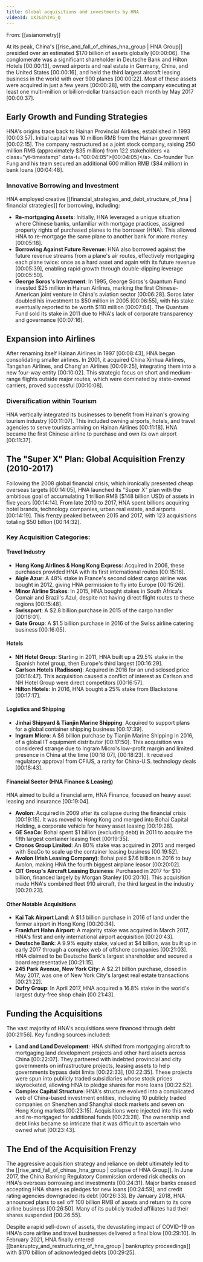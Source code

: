 ```yaml
---
title: Global acquisitions and investments by HNA
videoId: UXJG1hIVG_Q
---
```


From: [[asianometry]] <br/> 

At its peak, China's [[rise_and_fall_of_chinas_hna_group | HNA Group]] presided over an estimated $170 billion of assets globally <a class="yt-timestamp" data-t="00:00:06">[00:00:06]</a>. The conglomerate was a significant shareholder in Deutsche Bank and Hilton Hotels <a class="yt-timestamp" data-t="00:00:13">[00:00:13]</a>, owned airports and real estate in Germany, China, and the United States <a class="yt-timestamp" data-t="00:00:16">[00:00:16]</a>, and held the third largest aircraft leasing business in the world with over 900 planes <a class="yt-timestamp" data-t="00:00:22">[00:00:22]</a>. Most of these assets were acquired in just a few years <a class="yt-timestamp" data-t="00:00:28">[00:00:28]</a>, with the company executing at least one multi-million or billion-dollar transaction each month by May 2017 <a class="yt-timestamp" data-t="00:00:37">[00:00:37]</a>.

## Early Growth and Funding Strategies

HNA's origins trace back to Hainan Provincial Airlines, established in 1993 <a class="yt-timestamp" data-t="00:03:57">[00:03:57]</a>. Initial capital was 10 million RMB from the Hainan government <a class="yt-timestamp" data-t="00:02:15">[00:02:15]</a>. The company restructured as a joint stock company, raising 250 million RMB (approximately $35 million) from 122 stakeholders <a class="yt-timestamp" data-t="00:04:05">[00:04:05]</a>. Co-founder Tun Fung and his team secured an additional 600 million RMB ($84 million) in bank loans <a class="yt-timestamp" data-t="00:04:48">[00:04:48]</a>.

### Innovative Borrowing and Investment

HNA employed creative [[financial_strategies_and_debt_structure_of_hna | financial strategies]] for borrowing, including:
*   **Re-mortgaging Assets**: Initially, HNA leveraged a unique situation where Chinese banks, unfamiliar with mortgage practices, assigned property rights of purchased planes to the borrower (HNA). This allowed HNA to re-mortgage the same plane to another bank for more money <a class="yt-timestamp" data-t="00:05:18">[00:05:18]</a>.
*   **Borrowing Against Future Revenue**: HNA also borrowed against the future revenue streams from a plane's air routes, effectively mortgaging each plane twice: once as a hard asset and again with its future revenue <a class="yt-timestamp" data-t="00:05:39">[00:05:39]</a>, enabling rapid growth through double-dipping leverage <a class="yt-timestamp" data-t="00:05:50">[00:05:50]</a>.
*   **George Soros's Investment**: In 1995, George Soros's Quantum Fund invested $25 million in Hainan Airlines, marking the first Chinese-American joint venture in China's aviation sector <a class="yt-timestamp" data-t="00:06:28">[00:06:28]</a>. Soros later doubled his investment to $50 million in 2005 <a class="yt-timestamp" data-t="00:06:55">[00:06:55]</a>, with his stake eventually reported to be worth $110 million <a class="yt-timestamp" data-t="00:07:04">[00:07:04]</a>. The Quantum Fund sold its stake in 2011 due to HNA's lack of corporate transparency and governance <a class="yt-timestamp" data-t="00:07:16">[00:07:16]</a>.

## Expansion into Airlines

After renaming itself Hainan Airlines in 1997 <a class="yt-timestamp" data-t="00:08:43">[00:08:43]</a>, HNA began consolidating smaller airlines. In 2001, it acquired China Xinhua Airlines, Tangshan Airlines, and Chang'an Airlines <a class="yt-timestamp" data-t="00:09:25">[00:09:25]</a>, integrating them into a new four-way entity <a class="yt-timestamp" data-t="00:10:02">[00:10:02]</a>. This strategic focus on short and medium-range flights outside major routes, which were dominated by state-owned carriers, proved successful <a class="yt-timestamp" data-t="00:10:08">[00:10:08]</a>.

### Diversification within Tourism

HNA vertically integrated its businesses to benefit from Hainan's growing tourism industry <a class="yt-timestamp" data-t="00:11:07">[00:11:07]</a>. This included owning airports, hotels, and travel agencies to serve tourists arriving on Hainan Airlines <a class="yt-timestamp" data-t="00:11:18">[00:11:18]</a>. HNA became the first Chinese airline to purchase and own its own airport <a class="yt-timestamp" data-t="00:11:37">[00:11:37]</a>.

## The "Super X" Plan: Global Acquisition Frenzy (2010-2017)

Following the 2008 global financial crisis, which ironically presented cheap overseas targets <a class="yt-timestamp" data-t="00:14:05">[00:14:05]</a>, HNA launched its "Super X" plan with the ambitious goal of accumulating 1 trillion RMB ($148 billion USD) of assets in five years <a class="yt-timestamp" data-t="00:14:14">[00:14:14]</a>. From late 2010 to 2017, HNA spent billions acquiring hotel brands, technology companies, urban real estate, and airports <a class="yt-timestamp" data-t="00:14:19">[00:14:19]</a>. This frenzy peaked between 2015 and 2017, with 123 acquisitions totaling $50 billion <a class="yt-timestamp" data-t="00:14:32">[00:14:32]</a>.

### Key Acquisition Categories:

#### Travel Industry
*   **Hong Kong Airlines & Hong Kong Express**: Acquired in 2006, these purchases provided HNA with its first international routes <a class="yt-timestamp" data-t="00:15:16">[00:15:16]</a>.
*   **Aigle Azur**: A 48% stake in France's second oldest cargo airline was bought in 2012, giving HNA permission to fly into Europe <a class="yt-timestamp" data-t="00:15:26">[00:15:26]</a>.
*   **Minor Airline Stakes**: In 2015, HNA bought stakes in South Africa's Comair and Brazil's Azul, despite not having direct flight routes to these regions <a class="yt-timestamp" data-t="00:15:48">[00:15:48]</a>.
*   **Swissport**: A $2.8 billion purchase in 2015 of the cargo handler <a class="yt-timestamp" data-t="00:16:01">[00:16:01]</a>.
*   **Gate Group**: A $1.5 billion purchase in 2016 of the Swiss airline catering business <a class="yt-timestamp" data-t="00:16:05">[00:16:05]</a>.

#### Hotels
*   **NH Hotel Group**: Starting in 2011, HNA built up a 29.5% stake in the Spanish hotel group, then Europe's third largest <a class="yt-timestamp" data-t="00:16:29">[00:16:29]</a>.
*   **Carlson Hotels (Radisson)**: Acquired in 2016 for an undisclosed price <a class="yt-timestamp" data-t="00:16:47">[00:16:47]</a>. This acquisition caused a conflict of interest as Carlson and NH Hotel Group were direct competitors <a class="yt-timestamp" data-t="00:16:57">[00:16:57]</a>.
*   **Hilton Hotels**: In 2016, HNA bought a 25% stake from Blackstone <a class="yt-timestamp" data-t="00:17:17">[00:17:17]</a>.

#### Logistics and Shipping
*   **Jinhai Shipyard & Tianjin Marine Shipping**: Acquired to support plans for a global container shipping business <a class="yt-timestamp" data-t="00:17:39">[00:17:39]</a>.
*   **Ingram Micro**: A $6 billion purchase by Tianjin Marine Shipping in 2016, of a global IT equipment distributor <a class="yt-timestamp" data-t="00:17:50">[00:17:50]</a>. This acquisition was considered strange due to Ingram Micro's low-profit margin and limited presence in China at the time <a class="yt-timestamp" data-t="00:18:07">[00:18:07]</a>, <a class="yt-timestamp" data-t="00:18:23">[00:18:23]</a>. It received regulatory approval from CFIUS, a rarity for China-U.S. technology deals <a class="yt-timestamp" data-t="00:18:43">[00:18:43]</a>.

#### Financial Sector (HNA Finance & Leasing)
HNA aimed to build a financial arm, HNA Finance, focused on heavy asset leasing and insurance <a class="yt-timestamp" data-t="00:19:04">[00:19:04]</a>.
*   **Avolon**: Acquired in 2009 after its collapse during the financial crisis <a class="yt-timestamp" data-t="00:19:15">[00:19:15]</a>. It was moved to Hong Kong and merged into Bohai Capital Holding, a corporate vehicle for heavy asset leasing <a class="yt-timestamp" data-t="00:19:28">[00:19:28]</a>.
*   **GE SeaCo**: Bohai spent $1 billion (excluding debt) in 2011 to acquire the fifth largest container leasing fleet <a class="yt-timestamp" data-t="00:19:35">[00:19:35]</a>.
*   **Cronos Group Limited**: An 80% stake was acquired in 2015 and merged with SeaCo to scale up the container leasing business <a class="yt-timestamp" data-t="00:19:52">[00:19:52]</a>.
*   **Avolon (Irish Leasing Company)**: Bohai paid $7.6 billion in 2016 to buy Avolon, making HNA the fourth biggest airplane leasor <a class="yt-timestamp" data-t="00:20:02">[00:20:02]</a>.
*   **CIT Group's Aircraft Leasing Business**: Purchased in 2017 for $10 billion, financed largely by Morgan Stanley <a class="yt-timestamp" data-t="00:20:10">[00:20:10]</a>. This acquisition made HNA's combined fleet 910 aircraft, the third largest in the industry <a class="yt-timestamp" data-t="00:20:23">[00:20:23]</a>.

#### Other Notable Acquisitions
*   **Kai Tak Airport Land**: A $1.1 billion purchase in 2016 of land under the former airport in Hong Kong <a class="yt-timestamp" data-t="00:20:34">[00:20:34]</a>.
*   **Frankfurt Hahn Airport**: A majority stake was acquired in March 2017, HNA's first and only international airport acquisition <a class="yt-timestamp" data-t="00:20:43">[00:20:43]</a>.
*   **Deutsche Bank**: A 9.9% equity stake, valued at $4 billion, was built up in early 2017 through a complex web of offshore companies <a class="yt-timestamp" data-t="00:21:03">[00:21:03]</a>. HNA claimed to be Deutsche Bank's largest shareholder and secured a board representative <a class="yt-timestamp" data-t="00:21:15">[00:21:15]</a>.
*   **245 Park Avenue, New York City**: A $2.21 billion purchase, closed in May 2017, was one of New York City's largest real estate transactions <a class="yt-timestamp" data-t="00:21:22">[00:21:22]</a>.
*   **Dufry Group**: In April 2017, HNA acquired a 16.8% stake in the world's largest duty-free shop chain <a class="yt-timestamp" data-t="00:21:43">[00:21:43]</a>.

## Funding the Acquisitions

The vast majority of HNA's acquisitions were financed through debt <a class="yt-timestamp" data-t="00:21:56">[00:21:56]</a>. Key funding sources included:
*   **Land and Land Development**: HNA shifted from mortgaging aircraft to mortgaging land development projects and other hard assets across China <a class="yt-timestamp" data-t="00:22:07">[00:22:07]</a>. They partnered with indebted provincial and city governments on infrastructure projects, leasing assets to help governments bypass debt limits <a class="yt-timestamp" data-t="00:22:33">[00:22:33]</a>, <a class="yt-timestamp" data-t="00:22:35">[00:22:35]</a>. These projects were spun into publicly traded subsidiaries whose stock prices skyrocketed, allowing HNA to pledge shares for more loans <a class="yt-timestamp" data-t="00:22:52">[00:22:52]</a>.
*   **Complex Capital Structure**: HNA's structure evolved into a complicated web of China-based investment entities, including 10 publicly traded companies on Shenzhen and Shanghai stock markets and seven on Hong Kong markets <a class="yt-timestamp" data-t="00:23:15">[00:23:15]</a>. Acquisitions were injected into this web and re-mortgaged for additional funds <a class="yt-timestamp" data-t="00:23:28">[00:23:28]</a>. The ownership and debt links became so intricate that it was difficult to ascertain who owned what <a class="yt-timestamp" data-t="00:23:43">[00:23:43]</a>.

## The End of the Acquisition Frenzy

The aggressive acquisition strategy and reliance on debt ultimately led to the [[rise_and_fall_of_chinas_hna_group | collapse of HNA Group]]. In June 2017, the China Banking Regulatory Commission ordered risk checks on HNA's overseas borrowing and investments <a class="yt-timestamp" data-t="00:24:31">[00:24:31]</a>. Major banks ceased accepting HNA shares as pledges for new loans <a class="yt-timestamp" data-t="00:24:59">[00:24:59]</a>, and credit rating agencies downgraded its debt <a class="yt-timestamp" data-t="00:26:33">[00:26:33]</a>. By January 2018, HNA announced plans to sell off 100 billion RMB of assets and return to its core airline business <a class="yt-timestamp" data-t="00:26:50">[00:26:50]</a>. Many of its publicly traded affiliates had their shares suspended <a class="yt-timestamp" data-t="00:26:55">[00:26:55]</a>.

Despite a rapid sell-down of assets, the devastating impact of COVID-19 on HNA's core airline and travel businesses delivered a final blow <a class="yt-timestamp" data-t="00:29:10">[00:29:10]</a>. In February 2021, HNA finally entered [[bankruptcy_and_restructuring_of_hna_group | bankruptcy proceedings]] with $170 billion of acknowledged debts <a class="yt-timestamp" data-t="00:29:25">[00:29:25]</a>.